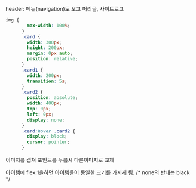 header: 메뉴(navigation)도 오고 머리글, 사이트로고 
~~~css
img {
        max-width: 100%;
      }
      .card {
        width: 300px;
        height: 200px;
        margin: 0px auto;
        position: relative;
      }
      .card1 {
        width: 200px;
        transition: 5s;
      }
      .card2 {
        position: absolute;
        width: 400px;
        top: 0px;
        left: 0px;
        display: none;
      }
      .card:hover .card2 {
        display: block;
        cursor: pointer;
      }
~~~
이미지를 겹쳐 포인트를 누를시 다른이미지로 교체
<!-- 링크태그를 마치 버튼처럼 -->
<!-- #:이동할 사이트가 없다 -->
아이템에 flex:1을하면 아이템들이 동일한 크기를 가지게 됨.
 /* none의 반대는 black */